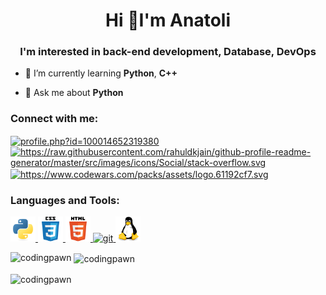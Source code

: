 <h1 align="center">Hi 👋I'm Anatoli</h1>
<h3 align="center">I'm interested in back-end development, Database, DevOps</h3>

- 🌱 I’m currently learning **Python**, **C++**

- 💬 Ask me about **Python**

<h3 align="left">Connect with me:</h3>
<p align="left">
<a href="https://fb.com/profile.php?id=100014652319380" target="blank"><img align="center" src="https://raw.githubusercontent.com/rahuldkjain/github-profile-readme-generator/master/src/images/icons/Social/facebook.svg" alt="profile.php?id=100014652319380" height="30" width="40" /></a>
<a href="https://stackoverflow.com/users/18422727" target="blank"><img align="center" src="https://raw.githubusercontent.com/rahuldkjain/github-profile-readme-generator/master/src/images/icons/Social/stack-overflow.svg" alt="https://raw.githubusercontent.com/rahuldkjain/github-profile-readme-generator/master/src/images/icons/Social/stack-overflow.svg" height="30" width="40" /></a>
<a href="https://www.codewars.com/users/Coding_Jack" target="blank"><img align="center" src="https://www.codewars.com/packs/assets/logo.61192cf7.svg" alt="https://www.codewars.com/packs/assets/logo.61192cf7.svg" height="30" width="40" /></a>
</p>

<h3 align="left">Languages and Tools:</h3>
<p align="left"> <a href="https://www.python.org" target="_blank" rel="noreferrer"> <img src="https://raw.githubusercontent.com/devicons/devicon/master/icons/python/python-original.svg" alt="python" width="40" height="40"/> </a><a href="https://www.w3schools.com/css/" target="_blank" rel="noreferrer"> <img src="https://raw.githubusercontent.com/devicons/devicon/master/icons/css3/css3-original-wordmark.svg" alt="css3" width="40" height="40"/> </a> <a href="https://www.w3.org/html/" target="_blank" rel="noreferrer"> <img src="https://raw.githubusercontent.com/devicons/devicon/master/icons/html5/html5-original-wordmark.svg" alt="html5" width="40" height="40"/> </a> <a href="https://git-scm.com/" target="_blank" rel="noreferrer"> <img src="https://www.vectorlogo.zone/logos/git-scm/git-scm-icon.svg" alt="git" width="40" height="40"/> </a> <a href="https://www.linux.org/" target="_blank" rel="noreferrer"> <img src="https://raw.githubusercontent.com/devicons/devicon/master/icons/linux/linux-original.svg" alt="linux" width="40" height="40"/> </a> </p>

<p><img align="left" src="https://github-readme-stats.vercel.app/api/top-langs?username=codingpawn&show_icons=true&locale=en&layout=compact" alt="codingpawn" /></p>

<p>&nbsp;<img align="center" src="https://github-readme-stats.vercel.app/api?username=codingpawn&show_icons=true&locale=en" alt="codingpawn" /></p>

<p><img align="center" src="https://github-readme-streak-stats.herokuapp.com/?user=codingpawn&" alt="codingpawn" /></p>
